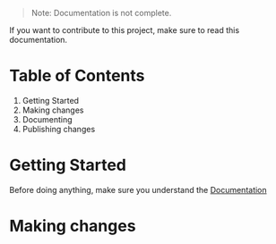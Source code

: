 > Note: Documentation is not complete.

If you want to contribute to this project, make sure to read this documentation.

# Table of Contents

1. Getting Started
2. Making changes
3. Documenting
4. Publishing changes

# Getting Started

Before doing anything, make sure you understand the [Documentation](./DOCUMENTATION.md)



# Making changes